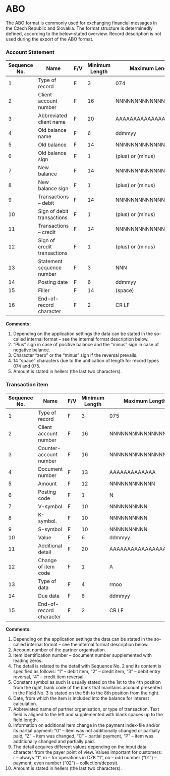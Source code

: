 # ABO

The ABO format is commonly used for exchanging financial messages in the Czech Republic and Slovakia. The format
structure is determinedly defined, according to the below-stated overview. Record description is not used during the
export of the ABO format.


### Account Statement

Sequence No. | Name | F/V | Minimum Length | Maximum Length | Content | Comment
-------------|------|-----|----------------|----------------|---------|--------
1  | Type of record              | F | 3  | 074                  |
2  | Client account number       | F | 16 | NNNNNNNNNNNNNNNN     | 1
3  | Abbreviated client name     | F | 20 | AAAAAAAAAAAAAAAAAAAA |
4  | Old balance name            | F | 6  | ddmmyy               |
5  | Old balance                 | F | 14 | NNNNNNNNNNNNNN       | 5
6  | Old balance sign            | F | 1  | (plus) or (minus)    | 2
7  | New balance                 | F | 14 | NNNNNNNNNNNNNN       | 5
8  | New balance sign            | F | 1  | (plus) or (minus)    | 2
9  | Transactions – debit        | F | 14 | NNNNNNNNNNNNNN       | 5
10 | Sign of debit transactions  | F | 1  | (plus) or (minus)    | 3
11 | Transactions – credit       | F | 14 | NNNNNNNNNNNNNN       | 5
12 | Sign of credit transactions | F | 1  | (plus) or (minus)    | 3
13 | Statement sequence number   | F | 3  | NNN                  |
14 | Posting date                | F | 6  | ddmmyy               |
15 | Filler                      | F | 14 | (space)              | 4
16 | End-of-record character     | F | 2  | CR LF                |

**Comments:**
1.  Depending on the application settings the data can be stated in the so-called internal format – see the
internal format description below.
2.  “Plus” sign in case of positive balance and the “minus” sign in case of negative balance.
3.  Character “zero” or the “minus” sign if the reversal prevails.
4.  14 “space” characters due to the unification of length for record types 074 and 075.
5.  Amount is stated in hellers (the last two characters).


### Transaction item

Sequence No. | Name | F/V | Minimum Length | Maximum Length | Content | Comment
-------------|------|-----|----------------|----------------|---------|--------
1  | Type of record          | F  | 3  | 075
2  | Client account number   | F  | 16 | NNNNNNNNNNNNNNNN     | 1
3  | Counter-account number  | F  | 16 | NNNNNNNNNNNNNNNN     | 1,2
4  | Document number         | F  | 13 | AAAAAAAAAAAAA        | 3
5  | Amount                  | F  | 12 | NNNNNNNNNNNN         | 10
6  | Posting code            | F  | 1  | N                    | 4
7  | V-symbol                | F  | 10 | NNNNNNNNNN           |
8  | K-symbol.               | F  | 10 | NNNNNNNNNN           | 5
9  | S-symbol                | F  | 10 | NNNNNNNNNN           |
10 | Value                   | F  | 6  | ddmmyy               | 6
11 | Additional detail       | F  | 20 | AAAAAAAAAAAAAAAAAAAA | 7
12 | Change of item code     | F  | 1  | A                    | 8
13 | Type of data            | F  | 4  | rmoo                 | 9
14 | Due date                | F  | 6  | ddmmyy               |
15 | End-of-record character | F  | 2  | CR LF                |

**Comments:**
1.  Depending on the application settings the data can be stated in the so-called internal format – see the
internal format description below.
2.  Account number of the partner organisation.
3.  Item identification number – document number supplemented with leading zeros.
4.  The detail is related to the detail with Sequence No. 2 and its content is specified as follows: “1” – debit
item, “2” – credit item, “3” – debit entry reversal, “4” – credit item reversal.
5.  Constant symbol as such is usually stated on the 1st to the 4th position from the right, bank code of the
bank that maintains account presented in the Field No. 3 is stated on the 5th to the 8th position from the
right.
6.  Date, from which the item is included into the balance for interest calculation.
7.  Abbreviated name of partner organisation, or type of transaction. Text field is aligned to the left and
supplemented with blank spaces up to the field length.
8.  Information on additional item change in the payment index-file and/or its partial payment: “0” – item was
not additionally changed or partially paid, “Z” – item was changed, “C” – partial payment, “P” – item was
additionally changed and partially paid.
9.  The detail acquires different values depending on the input data character from the payer point of view.
Values important for customers: r – always “1”, m – for operations in CZK “1”, oo – odd number (“01”) –
payment, even number (“02”) – collection/deposit.
10.  Amount is stated in hellers (the last two characters).
